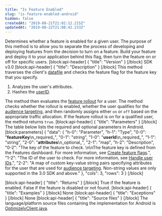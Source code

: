 ```yaml
---
title: "Is Feature Enabled"
slug: "is-feature-enabled-android"
hidden: false
createdAt: "2019-08-21T21:02:12.215Z"
updatedAt: "2019-08-22T21:08:42.233Z"
---
```

Determines whether a feature is enabled for a given user. The purpose of this method is to allow you to separate the process of developing and deploying features from the decision to turn on a feature. Build your feature and deploy it to your application behind this flag, then turn the feature on or off for specific users.
[block:api-header]
{
  "title": "Version"
}
[/block]
SDK v3.0
[block:api-header]
{
  "title": "Description"
}
[/block]
This method traverses the client's [datafile](doc:get-the-datafile) and checks the feature flag for the feature key that you specify.
1. Analyzes the user's attributes.
2. Hashes the [userID](doc:handle-user-ids).

The method then evaluates the [feature rollout](doc:create-feature-flags) for a user. The method checks whether the rollout is enabled, whether the user qualifies for the [audience targeting](doc:target-audiences), and then randomly assigns either `on` or `off` based on the appropriate traffic allocation. If the feature rollout is on for a qualified user, the method returns `true`. 
[block:api-header]
{
  "title": "Parameters"
}
[/block]
The table below lists the required and optional parameters in Android.
[block:parameters]
{
  "data": {
    "h-0": "Parameter",
    "h-1": "Type",
    "0-0": "**featureKey**\n_required_",
    "0-1": "string",
    "1-0": "**userId**\n_required_",
    "1-1": "string",
    "2-0": "**attributes**\n_optional_",
    "2-1": "map",
    "h-2": "Description",
    "0-2": "The key of the feature to check. \n\nThe feature key is defined from the Features dashboard. For more information, see [Create feature flags](doc:create-feature-flags).",
    "1-2": "The ID of the user to check. For more information, see [Handle user IDs](doc:handle-user-ids).",
    "2-2": "A map of custom key-value string pairs specifying attributes for the user that are used for [audience targeting](doc:target-audiences). Non-string values are only supported in the 3.0 SDK and above."
  },
  "cols": 3,
  "rows": 3
}
[/block]

[block:api-header]
{
  "title": "Returns"
}
[/block]
True if the feature is enabled. False if the feature is disabled or not found.
[block:api-header]
{
  "title": "Examples"
}
[/block]
None
[block:api-header]
{
  "title": "Exceptions"
}
[/block]
None
[block:api-header]
{
  "title": "Source files"
}
[/block]
The language/platform source files containing the implementation for Android is [OptimizelyClient.java](https://github.com/optimizely/android-sdk/tree/master/android-sdk/src/main/java/com/optimizely/ab/android/sdk).